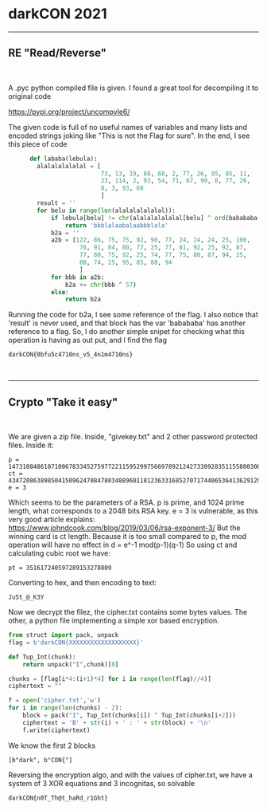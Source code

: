 # darkCON 2021
--------------------------------------

## RE  "Read/Reverse"
&nbsp;

A .pyc python compiled file is given. 
I found a great tool for decompiling it to original code 

https://pypi.org/project/uncompyle6/

The given code is full of no useful names of variables and many lists and encoded strings joking like "This is not the Flag for sure". In the end, I see this piece of code
```python
      def lababa(lebula):
        alalalalalalal = [
                          73, 13, 19, 88, 88, 2, 77, 26, 95, 85, 11, 
                          23, 114, 2, 93, 54, 71, 67, 90, 8, 77, 26, 
                          0, 3, 93, 68
                          ]
        result = ''
        for belu in range(len(alalalalalalal)):
            if lebula[belu] != chr(alalalalalalal[belu] ^ ord(babababa[belu])):
                return 'bbblalaabalaabbblala'
            b2a = ''
            a2b = [122, 86, 75, 75, 92, 90, 77, 24, 24, 24, 25, 106, 
                    76, 91, 84, 80, 77, 25, 77, 81, 92, 25, 92, 87,
                    77, 80, 75, 92, 25, 74, 77, 75, 80, 87, 94, 25,
                    88, 74, 25, 95, 85, 88, 94
                    ]
            for bbb in a2b:
                b2a += chr(bbb ^ 57)
            else:
                return b2a
```

Running the code for b2a, I see some reference of the flag.
I also notice that 'result' is never used, and that block has the var 'babababa' has another reference to a flag. 
So, I do another simple snipet for checking what this operation is having as out put, and I find the flag




```
darkCON{0bfu5c4710ns_v5_4n1m4710ns}
```




&nbsp;

--------------------------------------
## Crypto "Take it easy"
&nbsp;

We are given a zip file. Inside, "givekey.txt" and 2 other password protected files.
Inside it:

```
p = 147310848610710067833452759772211595299756697892124273309283511558003008852730467644332450478086759935097628336530735607168904129699752266056721879451840506481443745340509935333411835837548485362030793140972434873394072578851922470507387225635362369992377666988296887264210876834248525673247346510754984183551
ct = 43472086389850415096247084780348896011812363316852707174406536413629129
e = 3
```
Which seems to be the parameters of a RSA.
p is prime, and 1024 prime length, what corresponds to a 2048 bits RSA key.
e = 3 is vulnerable, as this very good article explains:
https://www.johndcook.com/blog/2019/03/06/rsa-exponent-3/
But the winning card is ct length.
Because it is too small compared to p, the mod operation will have no effect in 
d = e^-1 mod(p-1)(q-1)
So using ct and calculating cubic root we have:
```
pt = 351617240597289153278809
```
Converting to hex, and then encoding to text:
```
Ju5t_@_K3Y
```
Now we decrypt the filez, the cipher.txt contains some bytes values. The other, a python file implementing a simple xor based encryption. 

```python
from struct import pack, unpack
flag = b'darkCON{XXXXXXXXXXXXXXXXXXX}'

def Tup_Int(chunk):
	return unpack("I",chunk)[0]

chunks = [flag[i*4:(i+1)*4] for i in range(len(flag)//4)]
ciphertext = ""

f = open('cipher.txt','w')
for i in range(len(chunks) - 2):
	block = pack("I", Tup_Int(chunks[i]) ^ Tup_Int(chunks[i+2]))
	ciphertext = 'B' + str(i) + ' : ' + str(block) + '\n'
	f.write(ciphertext)
```

We know the first 2 blocks
```
[b"dark", b"CON{"]
```
Reversing the encryption algo, and with the values of cipher.txt, we have a system of 3 XOR equations and 3 incognitas, so solvable
```
darkCON{n0T_Th@t_haRd_r1Ght}
```



